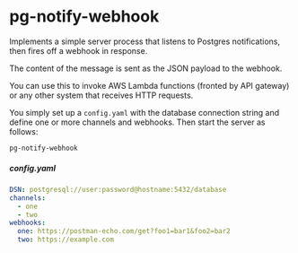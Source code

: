 # pg-notify-webhook

Implements a simple server process that listens to Postgres notifications, then fires off a webhook in response.

The content of the message is sent as the JSON payload to the webhook.

You can use this to invoke AWS Lambda functions (fronted by API gateway) or any other system that receives HTTP requests.

You simply set up a `config.yaml` with the database connection string and define one or more channels and webhooks. Then start the server as follows:

`pg-notify-webhook`


##### config.yaml
```yaml
DSN: postgresql://user:password@hostname:5432/database
channels:
  - one
  - two
webhooks: 
  one: https://postman-echo.com/get?foo1=bar1&foo2=bar2
  two: https://example.com

```